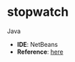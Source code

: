 # stopwatch
Java

- **IDE**: NetBeans
- **Reference**: [here](https://youtu.be/0cATENiMsBE?si=jwmBVUPb1KjF7lWN)
